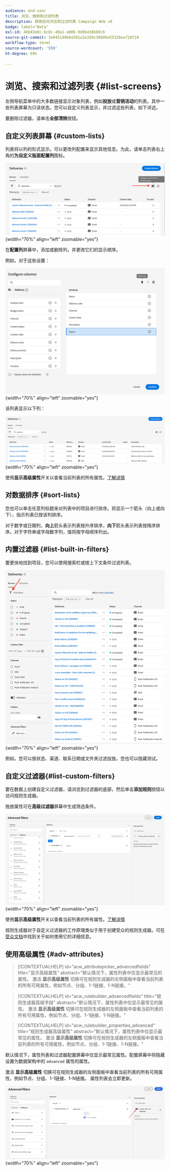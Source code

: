 ```yaml
---
audience: end-user
title: 浏览、搜索和过滤列表
description: 探索如何浏览和过滤列表 Campaign Web v8
badge: label="Beta"
exl-id: 46b83e8c-6c8c-40a1-a08b-9d0b438b80cb
source-git-commit: 3e94514060a501a3a359c38606e5532beaf20f10
workflow-type: tm+mt
source-wordcount: '559'
ht-degree: 69%

---
```


# 浏览、搜索和过滤列表 {#list-screens}

左侧导航菜单中的大多数链接显示对象列表，例如&#x200B;**投放**&#x200B;或&#x200B;**营销活动**&#x200B;的列表。其中一些列表屏幕为只读状态。您可以自定义列表显示，并过滤这些列表，如下详述。

要删除过滤器，请单击&#x200B;**全部清除**&#x200B;按钮。

## 自定义列表屏幕 {#custom-lists}

列表将以列的形式显示。可以更改列配置来显示其他信息。为此，请单击列表右上角的&#x200B;**为自定义版面配置列**&#x200B;图标。

![](assets/config-columns.png){width="70%" align="left" zoomable="yes"}

在&#x200B;**配置列**&#x200B;屏幕中，添加或删除列，并更改它们的显示顺序。

例如，对于这些设置：

![](assets/columns.png){width="70%" align="left" zoomable="yes"}

该列表显示以下列：

![](assets/column-sample.png){width="70%" align="left" zoomable="yes"}

使用&#x200B;**显示高级属性**&#x200B;开关以查看当前列表的所有属性。[了解详情](#adv-attributes)

## 对数据排序 {#sort-lists}

您也可以单击任意列标题来对列表中的项目进行排序。将显示一个箭头（向上或向下），指示列表已按该列排序。

对于数字或日期列，**向上**&#x200B;箭头表示列表按升序排序，**向下**&#x200B;箭头表示列表按降序排序。对于字符串或字母数字列，值将按字母顺序列出。

## 内置过滤器 {#list-built-in-filters}

要更快地找到项目，您可以使用搜索栏或按上下文条件过滤列表。

![](assets/filter.png){width="70%" align="left" zoomable="yes"}

例如，您可以按状态、渠道、联系日期或文件夹过滤投放。您也可以隐藏测试。

## 自定义过滤器{#list-custom-filters}

要在数据上创建自定义过滤器，请浏览到过滤器的底部，然后单击&#x200B;**添加规则**&#x200B;按钮以访问规则生成器。

拖放属性可在&#x200B;**高级过滤器**&#x200B;屏幕中生成筛选条件。

![](assets/custom-filter.png){width="70%" align="left" zoomable="yes"}

使用&#x200B;**显示高级属性**&#x200B;开关以查看当前列表的所有属性。[了解详情](#adv-attributes)

规则生成器对于自定义过滤器的工作原理类似于用于创建受众的规则生成器。可在[受众文档](../audience/segment-builder.md)中找到关于如何使用它的详细信息。

## 使用高级属性 {#adv-attributes}

>[!CONTEXTUALHELP]
>id="acw_attributepicker_advancedfields"
>title="显示高级属性"
>abstract="默认情况下，属性列表中仅显示最常见的属性。 激活 **显示高级属性** 切换可在规则生成器的左侧面板中查看当前列表的所有可用属性，例如节点、分组、1-1链接、1-N链接。"

>[!CONTEXTUALHELP]
>id="acw_rulebuilder_advancedfields"
>title="规则生成器高级字段"
>abstract="默认情况下，属性列表中仅显示最常见的属性。 激活 **显示高级属性** 切换可在规则生成器的左侧面板中查看当前列表的所有可用属性，例如节点、分组、1-1链接、1-N链接。"

>[!CONTEXTUALHELP]
>id="acw_rulebuilder_properties_advanced"
>title="规则生成器高级属性"
>abstract="默认情况下，属性列表中仅显示最常见的属性。 激活 **显示高级属性** 切换可在规则生成器的左侧面板中查看当前列表的所有可用属性，例如节点、分组、1-1链接、1-N链接。"


默认情况下，属性列表和过滤器配置屏幕中仅显示最常见属性。配置屏幕中将隐藏设置为数据架构中的 `advanced` 属性的属性。

激活 **显示高级属性** 切换可在规则生成器的左侧面板中查看当前列表的所有可用属性，例如节点、分组、1-1链接、1-N链接。 属性列表会立即更新。


![](assets/adv-toggle.png){width="70%" align="left" zoomable="yes"}
